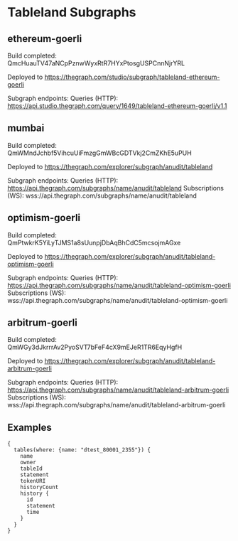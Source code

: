 # Tableland Subgraphs

## ethereum-goerli

Build completed: QmcHuauTV47aNCpPznwWyxRtR7HYxPtosgUSPCnnNjrYRL

Deployed to https://thegraph.com/studio/subgraph/tableland-ethereum-goerli

Subgraph endpoints:
Queries (HTTP):     https://api.studio.thegraph.com/query/1649/tableland-ethereum-goerli/v1.1


## mumbai

Build completed: QmWMndJchbf5VihcuUiFmzgGmWBcGDTVkj2CmZKhE5uPUH

Deployed to https://thegraph.com/explorer/subgraph/anudit/tableland

Subgraph endpoints:
Queries (HTTP):     https://api.thegraph.com/subgraphs/name/anudit/tableland
Subscriptions (WS): wss://api.thegraph.com/subgraphs/name/anudit/tableland


## optimism-goerli

Build completed: QmPtwkrK5YiLyTJMS1a8sUunpjDbAqBhCdC5mcsojmAGxe

Deployed to https://thegraph.com/explorer/subgraph/anudit/tableland-optimism-goerli

Subgraph endpoints:
Queries (HTTP):     https://api.thegraph.com/subgraphs/name/anudit/tableland-optimism-goerli
Subscriptions (WS): wss://api.thegraph.com/subgraphs/name/anudit/tableland-optimism-goerli

## arbitrum-goerli

Build completed: QmWGy3dJkrrrAv2PyoSVT7bFeF4cX9mEJeR1TR6EqyHgfH

Deployed to https://thegraph.com/explorer/subgraph/anudit/tableland-arbitrum-goerli

Subgraph endpoints:
Queries (HTTP):     https://api.thegraph.com/subgraphs/name/anudit/tableland-arbitrum-goerli
Subscriptions (WS): wss://api.thegraph.com/subgraphs/name/anudit/tableland-arbitrum-goerli


## Examples

```gql
{
  tables(where: {name: "dtest_80001_2355"}) {
    name
    owner
    tableId
    statement
    tokenURI
    historyCount
    history {
      id
      statement
      time
    }
  }
}
```
